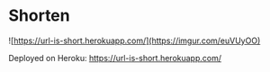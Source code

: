 # Shorten

![https://url-is-short.herokuapp.com/](https://imgur.com/euVUyOO)

Deployed on Heroku: https://url-is-short.herokuapp.com/

